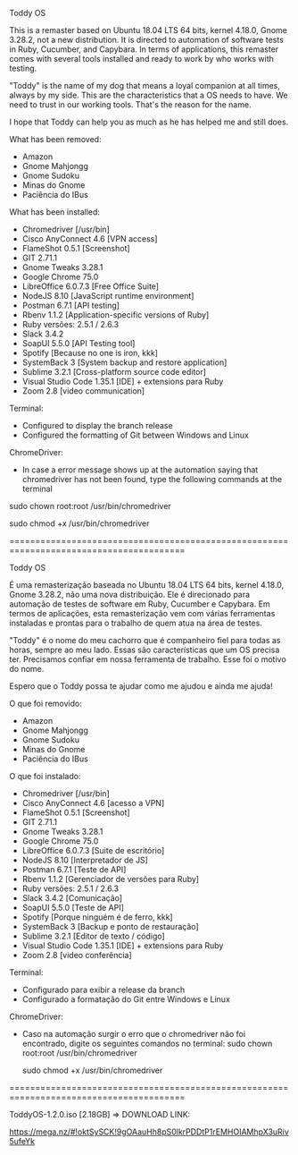 Toddy OS

This is a remaster based on Ubuntu 18.04 LTS 64 bits, kernel 4.18.0, Gnome 3.28.2, not a new distribution. It is directed to automation of software tests in Ruby, Cucumber, and Capybara. In terms of applications, this remaster comes with several tools installed and ready to work by who works with testing.

"Toddy" is the name of my dog that means a loyal companion at all times, always by my side. This are the characteristics that a OS needs to have. We need to trust in our working tools. That's the reason for the name.

I hope that Toddy can help you as much as he has helped me and still does.

What has been removed:
- Amazon
- Gnome Mahjongg
- Gnome Sudoku
- Minas do Gnome
- Paciência do IBus

What has been installed:
- Chromedriver [/usr/bin]
- Cisco AnyConnect 4.6 [VPN access]
- FlameShot 0.5.1 [Screenshot]
- GIT 2.71.1
- Gnome Tweaks 3.28.1
- Google Chrome 75.0
- LibreOffice 6.0.7.3 [Free Office Suite]
- NodeJS 8.10 [JavaScript runtime environment]
- Postman 6.7.1 [API testing]
- Rbenv 1.1.2 [Application-specific versions of Ruby]
- Ruby versões: 2.5.1 / 2.6.3
- Slack 3.4.2
- SoapUI 5.5.0 [API Testing tool]
- Spotify [Because no one is iron, kkk]
- SystemBack 3 [System backup and restore application]
- Sublime 3.2.1 [Cross-platform source code editor]
- Visual Studio Code 1.35.1 [IDE] + extensions para Ruby
- Zoom 2.8 [video communication]

Terminal:
- Configured to display the branch release
- Configured the formatting of Git between Windows and Linux

ChromeDriver:
- In case a error message shows up at the automation saying that chromedriver has not been found, type the following commands at the terminal

sudo chown root:root /usr/bin/chromedriver
  
sudo chmod +x /usr/bin/chromedriver

========================================================================================

Toddy OS

É uma remasterização baseada no Ubuntu 18.04 LTS 64 bits, kernel 4.18.0, Gnome 3.28.2, não uma nova distribuição. Ele é direcionado para automação de testes de software em Ruby, Cucumber e Capybara.
Em termos de aplicações, esta remasterização vem com várias ferramentas instaladas e prontas para o trabalho de quem atua na área de testes.

"Toddy" é o nome do meu cachorro que é companheiro fiel para todas as horas, sempre ao meu lado. Essas são características que um OS precisa ter. Precisamos confiar em nossa ferramenta de trabalho.
Esse foi o motivo do nome.

Espero que o Toddy possa te ajudar como me ajudou e ainda me ajuda!

O que foi removido:
- Amazon
- Gnome Mahjongg
- Gnome Sudoku
- Minas do Gnome
- Paciência do IBus

O que foi instalado:
- Chromedriver [/usr/bin]
- Cisco AnyConnect 4.6 [acesso a VPN]
- FlameShot 0.5.1 [Screenshot]
- GIT 2.71.1
- Gnome Tweaks 3.28.1
- Google Chrome 75.0
- LibreOffice 6.0.7.3 [Suite de escritório]
- NodeJS 8.10 [Interpretador de JS]
- Postman 6.7.1 [Teste de API]
- Rbenv 1.1.2 [Gerenciador de versões para  Ruby]
- Ruby versões: 2.5.1 / 2.6.3
- Slack 3.4.2 [Comunicação]
- SoapUI 5.5.0 [Teste de API]
- Spotify [Porque ninguém é de ferro, kkk]
- SystemBack 3 [Backup e ponto de restauração]
- Sublime 3.2.1 [Editor de texto / código]
- Visual Studio Code 1.35.1 [IDE] + extensions para Ruby
- Zoom 2.8 [video conferência]

Terminal:
- Configurado para exibir a release da branch
- Configurado a formatação do Git entre Windows e Linux

ChromeDriver:
- Caso na automação surgir o erro que o chromedriver não foi encontrado, digite os seguintes comandos no terminal:
  sudo chown root:root /usr/bin/chromedriver
  
  sudo chmod +x /usr/bin/chromedriver

========================================================================================

ToddyOS-1.2.0.iso [2.18GB] => DOWNLOAD LINK:

https://mega.nz/#!oktSySCK!9gOAauHh8pS0lkrPDDtP1rEMHOIAMhpX3uRiv5ufeYk
